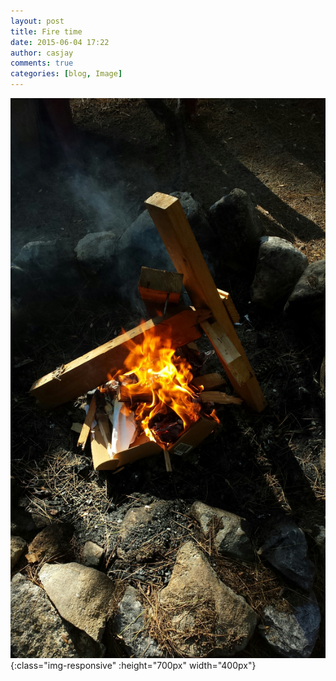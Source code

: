 ```yaml
---
layout: post
title: Fire time
date: 2015-06-04 17:22
author: casjay
comments: true
categories: [blog, Image]
---
```


![Image](https://raw.githubusercontent.com/malaks-us/jason/master/wp-content/uploads/2015/06/wpid-wp-1433452774717.jpg){:class="img-responsive" :height="700px" width="400px"}  
